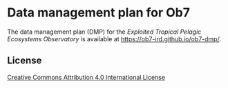 # Data management plan for Ob7


The data management plan (DMP) for the _Exploited Tropical Pelagic Ecosystems Observatory_ is available at <https://ob7-ird.github.io/ob7-dmp/>.


## License

[Creative Commons Attribution 4.0 International License](https://creativecommons.org/licenses/by/4.0/)
